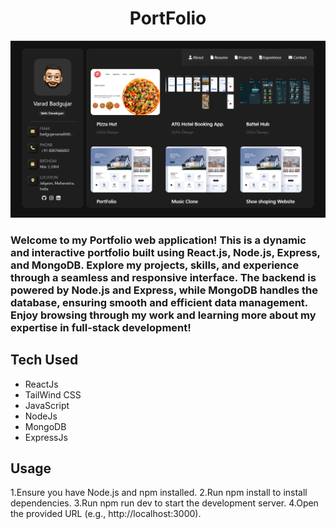 <h1 align="center">
  PortFolio
</h1>

<div align="center">
  <img alt="Varad Badgujar" src="./Screenshot 2024-12-17 151145.png" />
</div>

<h3>Welcome to my Portfolio web application! This is a dynamic and interactive portfolio built using React.js, Node.js, Express, and MongoDB. Explore my projects, skills, and experience through a seamless and responsive interface. The backend is powered by Node.js and Express, while MongoDB handles the database, ensuring smooth and efficient data management. Enjoy browsing through my work and learning more about my expertise in full-stack development!</h3>


## Tech Used 
- ReactJs
- TailWind CSS
- JavaScript
- NodeJs
- MongoDB
- ExpressJs

## Usage
1.Ensure you have Node.js and npm installed.
2.Run npm install to install dependencies.
3.Run npm run dev to start the development server.
4.Open the provided URL (e.g., http://localhost:3000).